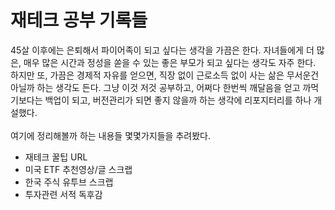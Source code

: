 # 재테크 공부 기록들
45살 이후에는 은퇴해서 파이어족이 되고 싶다는 생각을 가끔은 한다. 자녀들에게 더 많은, 매우 많은 시간과 정성을 쏟을 수 있는 좋은 부모가 되고 싶다는 생각도 자주 한다. 하지만 또, 가끔은 경제적 자유를 얻으면, 직장 없이 근로소득 없이 사는 삶은 무서운건 아닐까 하는 생각도 든다. 그냥 이것 저것 공부하고, 어쩌다 한번씩 깨달음을 얻고 까먹기보다는 백업이 되고, 버전관리가 되면 좋지 않을까 하는 생각에 리포지터리를 하나 개설했다.<br>
<br>
여기에 정리해볼까 하는 내용들 몇몇가지들을 추려봤다.<br>
- 재테크 꿀팁 URL<br>
- 미국 ETF 추천영상/글 스크랩<br>
- 한국 주식 유투브 스크랩<br>
- 투자관련 서적 독후감<br>
<br>
